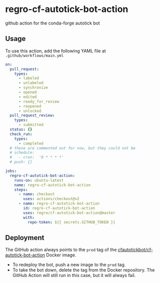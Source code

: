 # regro-cf-autotick-bot-action

github action for the conda-forge autotick bot

## Usage

To use this action, add the following YAML file at `.github/workflows/main.yml`

```yaml
on:
  pull_request:
    types:
      - labeled
      - unlabeled
      - synchronize
      - opened
      - edited
      - ready_for_review
      - reopened
      - unlocked
  pull_request_review:
    types:
      - submitted
  status: {}
  check_run:
    types:
      - completed
  # these are commented out for now, but they could not be
  # schedule:
  #   - cron:  '0 * * * *'
  # push: {}

jobs:
  regro-cf-autotick-bot-action:
    runs-on: ubuntu-latest
    name: regro-cf-autotick-bot-action
    steps:
      - name: checkout
        uses: actions/checkout@v2
      - name: regro-cf-autotick-bot-action
        id: regro-cf-autotick-bot-action
        uses: regro/cf-autotick-bot-action@master
        with:
          repo-token: ${{ secrets.GITHUB_TOKEN }}
```

## Deployment

The GitHub action always points to the `prod` tag of the
[cfautotickbot/cf-autotick-bot-action](https://hub.docker.com/repository/docker/cfautotickbot/cf-autotick-bot-action)
Docker image.

 - To redeploy the bot, push a new image to the `prod` tag.
 - To take the bot down, delete the tag from the Docker repository. The GitHub Action
   will still run in this case, but it will always fail.

